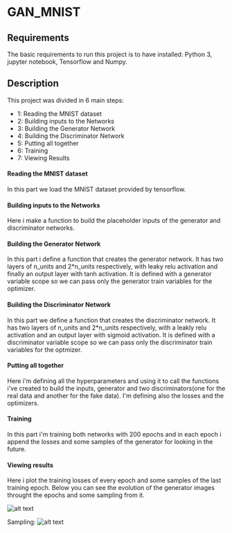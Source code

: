 # GAN_MNIST
## Requirements
The basic requirements to run this project is to have installed:
Python 3, jupyter notebook, Tensorflow and Numpy.
 
## Description
This project was divided in 6 main steps:
* 1: Reading the MNIST dataset
* 2: Building inputs to the Networks
* 3: Building the Generator Network 
* 4: Building the Discriminator Network
* 5: Putting all together
* 6: Training
* 7: Viewing Results

#### Reading the MNIST dataset
In this part we load the MNIST dataset provided by tensorflow.

#### Building inputs to the Networks
Here i make a function to build the placeholder inputs of the generator and discriminator
networks. 

#### Building the Generator Network
In this part i define a function that creates the generator network. It has two layers of n_units and 2*n_units respectively, with leaky relu activation and finally an output layer with tanh activation. It is defined with a generator variable scope so we can pass only the generator train variables for the optimizer.

#### Building the Discriminator Network
In this part we define a function that creates the discriminator network. It has two layers of n_units and 2*n_units respectively, with a leakly relu activation and an output layer with sigmoid activation. It is defined with a discriminator variable scope so we can pass only the discriminator train variables for the optmizer.

#### Putting all together
Here i'm defining all the hyperparameters and using it to call the functions i've created to build the inputs, generator and two discriminators(one for the real data and another for the fake data). I'm defining also the losses and the optimizers.

#### Training
In this part i'm training both networks with 200 epochs and in each epoch i append the losses and some samples of the generator for looking in the future.

#### Viewing results
Here i plot the training losses of every epoch and some samples of the last training epoch. Below you can see the evolution of the generator images throught the epochs and some sampling from it.


![alt text](https://github.com/cfcv/Dog_Breed/blob/master/images_test_final_app/dog_breed_result.png)

Sampling:
![alt text](https://github.com/cfcv/Dog_Breed/blob/master/images_test_final_app/dog_breed_result.png)

